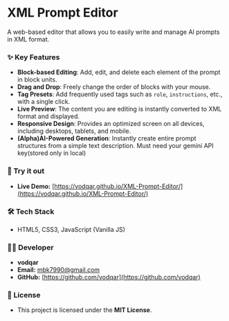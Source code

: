 # **XML Prompt Editor**

A web-based editor that allows you to easily write and manage AI prompts in XML format.

### **✨ Key Features**

* **Block-based Editing**: Add, edit, and delete each element of the prompt in block units.
* **Drag and Drop**: Freely change the order of blocks with your mouse.
* **Tag Presets**: Add frequently used tags such as `role`, `instructions`, etc., with a single click.
* **Live Preview**: The content you are editing is instantly converted to XML format and displayed.
* **Responsive Design**: Provides an optimized screen on all devices, including desktops, tablets, and mobile.
* **(Alpha)AI-Powered Generation**: Instantly create entire prompt structures from a simple text description. Must need your gemini API key(stored only in local)

### **🚀 Try it out**

* **Live Demo:** [https://vodqar.github.io/XML-Prompt-Editor/](https://vodqar.github.io/XML-Prompt-Editor/)

### **🛠️ Tech Stack**

* HTML5, CSS3, JavaScript (Vanilla JS)

### **👨‍💻 Developer**

* **vodqar**
* **Email:** mbk7990@gmail.com
* **GitHub:** [https://github.com/vodqar](https://github.com/vodqar)

### **📜 License**

* This project is licensed under the **MIT License**.
